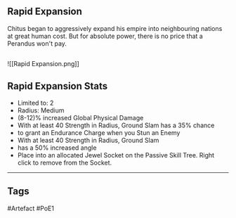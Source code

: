 ## Rapid Expansion
Chitus began to aggressively expand his empire
into neighbouring nations at great human cost.
But for absolute power, there is no price
that a Perandus won't pay.
##
![[Rapid Expansion.png]]
## Rapid Expansion Stats
- Limited to: 2
- Radius: Medium
- (8-12)% increased Global Physical Damage
- With at least 40 Strength in Radius, Ground Slam has a 35% chance
- to grant an Endurance Charge when you Stun an Enemy
- With at least 40 Strength in Radius, Ground Slam
- has a 50% increased angle
- Place into an allocated Jewel Socket on the Passive Skill Tree. Right click to remove from the Socket.


---
## Tags
#Artefact
#PoE1